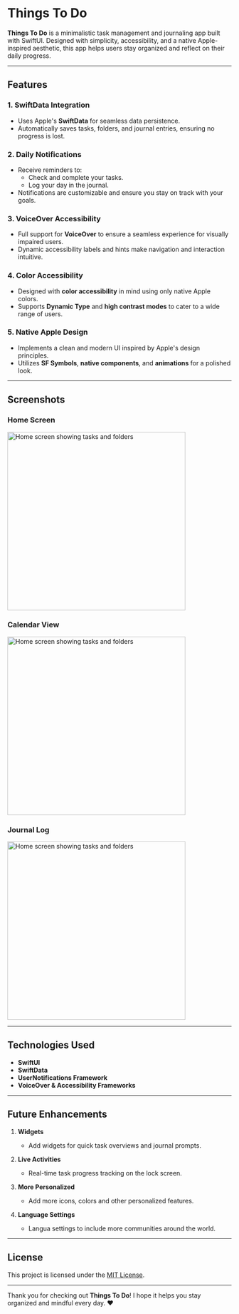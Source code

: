 # Things To Do

**Things To Do** is a minimalistic task management and journaling app built with SwiftUI. Designed with simplicity, accessibility, and a native Apple-inspired aesthetic, this app helps users stay organized and reflect on their daily progress.

---

## Features

### 1. **SwiftData Integration**
- Uses Apple's **SwiftData** for seamless data persistence.
- Automatically saves tasks, folders, and journal entries, ensuring no progress is lost.

### 2. **Daily Notifications**
- Receive reminders to:
  - Check and complete your tasks.
  - Log your day in the journal.
- Notifications are customizable and ensure you stay on track with your goals.

### 3. **VoiceOver Accessibility**
- Full support for **VoiceOver** to ensure a seamless experience for visually impaired users.
- Dynamic accessibility labels and hints make navigation and interaction intuitive.

### 4. **Color Accessibility**
- Designed with **color accessibility** in mind using only native Apple colors.
- Supports **Dynamic Type** and **high contrast modes** to cater to a wide range of users.

### 5. **Native Apple Design**
- Implements a clean and modern UI inspired by Apple's design principles.
- Utilizes **SF Symbols**, **native components**, and **animations** for a polished look.

---

## Screenshots

### Home Screen
<img src="Img/img3.PNG" alt="Home screen showing tasks and folders" width="400"/>

### Calendar View

<img src="Img/img2.PNG" alt="Home screen showing tasks and folders" width="400"/>

### Journal Log
<img src="Img/img1.PNG" alt="Home screen showing tasks and folders" width="400"/>

---

## Technologies Used

- **SwiftUI**
- **SwiftData**
- **UserNotifications Framework**
- **VoiceOver & Accessibility Frameworks**

---

## Future Enhancements

1. **Widgets**
   - Add widgets for quick task overviews and journal prompts.

2. **Live Activities**
   - Real-time task progress tracking on the lock screen.

3. **More Personalized**
   - Add more icons, colors and other personalized features.


4. **Language Settings**
   - Langua settings to include more communities around the world.

---

## License

This project is licensed under the [MIT License](LICENSE).

---

Thank you for checking out **Things To Do**! I hope it helps you stay organized and mindful every day. ♥︎

